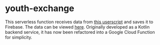 # youth-exchange

This serverless function receives data from [this userscript](https://greasyfork.org/pt-BR/scripts/494188-mz-track-youth-exchange-players) and saves it to Firebase. The data can be viewed [here](https://u18mz.vercel.app/16). Originally developed as a Kotlin backend service, it has now been refactored into a Google Cloud Function for simplicity.

